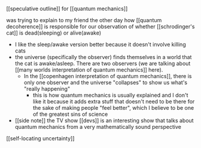 [[speculative outline]] for [[quantum mechanics]]

was trying to explain to my friend the other day how [[quantum decoherence]] is responsible for our observation of whether [[schrodinger's cat]] is dead(sleeping) or alive(awake)
-	I like the sleep/awake version better because it doesn't involve killing cats
-	the universe (specifically the observer) finds themselves in a world that the cat is awake/asleep. There are two observers (we are talking about [[many worlds interpretation of quantum mechanics]] here). 
	-	In the [[copenhagen interpretation of quantum mechanics]], there is only one observer and the universe "collapses" to show us what's "really happening"
		-	this is how quantum mechanics is usually explained and I don't like it because it adds extra stuff that doesn't need to be there for the sake of making people "feel better", which I believe to be one of the greatest sins of science
-	[[side note]] the TV show [[devs]] is an interesting show that talks about quantum mechanics from a very mathematically sound perspective


[[self-locating uncertainty]]